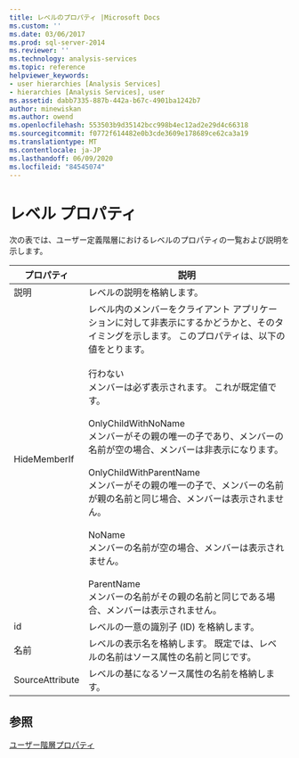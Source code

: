 ```yaml
---
title: レベルのプロパティ |Microsoft Docs
ms.custom: ''
ms.date: 03/06/2017
ms.prod: sql-server-2014
ms.reviewer: ''
ms.technology: analysis-services
ms.topic: reference
helpviewer_keywords:
- user hierarchies [Analysis Services]
- hierarchies [Analysis Services], user
ms.assetid: dabb7335-887b-442a-b67c-4901ba1242b7
author: minewiskan
ms.author: owend
ms.openlocfilehash: 553503b9d35142bcc998b4ec12ad2e29d4c66318
ms.sourcegitcommit: f0772f614482e0b3cde3609e178689ce62ca3a19
ms.translationtype: MT
ms.contentlocale: ja-JP
ms.lasthandoff: 06/09/2020
ms.locfileid: "84545074"
---
```

# <a name="level-properties"></a>レベル プロパティ 
  次の表では、ユーザー定義階層におけるレベルのプロパティの一覧および説明を示します。  
  
|プロパティ|説明|  
|--------------|-----------------|  
|説明|レベルの説明を格納します。|  
|HideMemberIf|レベル内のメンバーをクライアント アプリケーションに対して非表示にするかどうかと、そのタイミングを示します。 このプロパティは、以下の値をとります。<br /><br /> 行わない<br /> メンバーは必ず表示されます。 これが既定値です。<br /><br /> OnlyChildWithNoName<br /> メンバーがその親の唯一の子であり、メンバーの名前が空の場合、メンバーは非表示になります。<br /><br /> OnlyChildWithParentName<br /> メンバーがその親の唯一の子で、メンバーの名前が親の名前と同じ場合、メンバーは表示されません。<br /><br /> NoName<br /> メンバーの名前が空の場合、メンバーは表示されません。<br /><br /> ParentName<br /> メンバーの名前がその親の名前と同じである場合、メンバーは表示されません。|  
|id|レベルの一意の識別子 (ID) を格納します。|  
|名前|レベルの表示名を格納します。 既定では、レベルの名前はソース属性の名前と同じです。|  
|SourceAttribute|レベルの基になるソース属性の名前を格納します。|  
  
## <a name="see-also"></a>参照  
 [ユーザー階層プロパティ](user-hierarchies-properties.md)  
  
  
